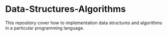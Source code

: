 # Data-Structures-Algorithms
This repository cover how to implementation data structures and algorithms in a particular programming language.
